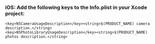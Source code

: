 
### iOS: Add the following keys to the Info.plist in your Xcode project:

```
<key>NSCameraUsageDescription</key><string>$(PRODUCT_NAME) camera description.</string>
<key>NSPhotoLibraryUsageDescription</key><string>$(PRODUCT_NAME) photos description.</string>
```